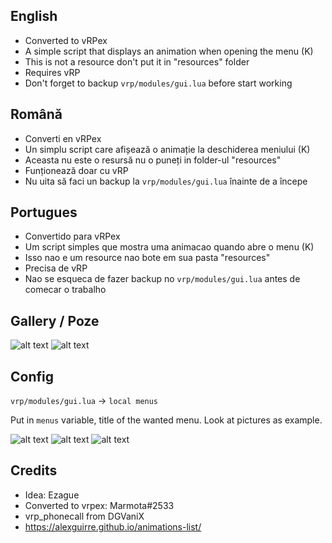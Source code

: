 English
- 
- Converted to vRPex
- A simple script that displays an animation when opening the menu (K)
- This is not a resource don't put it in "resources" folder
- Requires vRP
- Don't forget to backup `vrp/modules/gui.lua` before start working

Română
-
- Converti en vRPex
- Un simplu script care afișează o animație la deschiderea meniului (K)
- Aceasta nu este o resursă nu o puneți in folder-ul "resources"
- Funționează doar cu vRP
- Nu uita să faci un backup la `vrp/modules/gui.lua` înainte de a începe

Portugues
-
- Convertido para vRPex
- Um script simples que mostra uma animacao quando abre o menu (K)
- Isso nao e um resource nao bote em sua pasta "resources"
- Precisa de vRP
- Nao se esqueca de fazer backup no `vrp/modules/gui.lua` antes de comecar o trabalho


Gallery / Poze
-

![alt text](https://i.imgur.com/XFuWy0m.png) ![alt text](https://i.imgur.com/vSNv1P5.png)

Config
-
`vrp/modules/gui.lua` -> `local menus`

Put in `menus` variable, title of the wanted menu. Look at pictures as example.

![alt text](https://i.imgur.com/FI30ign.png)
![alt text](https://i.imgur.com/QP7KN64.png)
![alt text](https://i.imgur.com/qryy74X.png)

Credits
-
- Idea: Ezague
- Converted to vrpex: Marmota#2533
- vrp_phonecall from DGVaniX
- https://alexguirre.github.io/animations-list/
